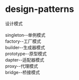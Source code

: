 # design-patterns
设计模式<br/><br/>
singleton--单例模式<br/>
factory--工厂模式<br/>
builder--生成器模式<br/>
prototype--原型模式<br/>
dapter--适配器模式<br/>
proxy--代理模式<br/>
bridge--桥接模式<br/>